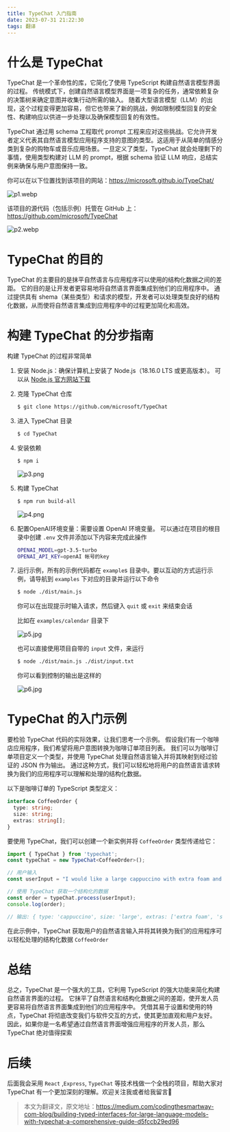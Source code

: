 ```yaml
---
title: TypeChat 入门指南
date: 2023-07-31 21:22:30
tags: 翻译
---
```



# 什么是 TypeChat

TypeChat 是一个革命性的库，它简化了使用 TypeScript 构建自然语言模型界面的过程。 传统模式下，创建自然语言模型界面是一项复杂的任务，通常依赖复杂的决策树来确定意图并收集行动所需的输入。 随着大型语言模型（LLM）的出现，这个过程变得更加容易，但它也带来了新的挑战，例如限制模型回复的安全性、构建响应以供进一步处理以及确保模型回复的有效性。

TypeChat 通过用 schema 工程取代 prompt 工程来应对这些挑战。它允许开发者定义代表其自然语言模型应用程序支持的意图的类型。这适用于从简单的情感分类到复杂的购物车或音乐应用场景。一旦定义了类型，TypeChat 就会处理剩下的事情，使用类型构建对 LLM 的 prompt，根据 schema 验证 LLM 响应，总结实例来确保与用户意图保持一致。

你可以在以下位置找到该项目的网站：<https://microsoft.github.io/TypeChat/>


![p1.webp](/imgs/post/typechat-starter/p1.webp)

该项目的源代码（包括示例）托管在 GitHub 上：<https://github.com/microsoft/TypeChat>


![p2.webp](/imgs/post/typechat-starter/p2.webp)

# TypeChat 的目的

TypeChat 的主要目的是抹平自然语言与应用程序可以使用的结构化数据之间的差距。 它的目的是让开发者更容易地将自然语言界面集成到他们的应用程序中。 通过提供具有 shema（某些类型）和请求的模型，开发者可以处理类型良好的结构化数据，从而使将自然语言集成到应用程序中的过程更加简化和高效。

# 构建 TypeChat 的分步指南

构建 TypeChat 的过程非常简单

1.  安装 Node.js：确保计算机上安装了 Node.js（18.16.0 LTS 或更高版本）。 可以从 [Node.js 官方网站下载](https://nodejs.org/en)

1.  克隆 TypeChat 仓库

    ```bash
    $ git clone https://github.com/microsoft/TypeChat
    ```

1.  进入 TypeChat 目录

    ```bash
    $ cd TypeChat
    ```

1.  安装依赖

    ```bash
    $ npm i
    ```

    
    ![p3.png](/imgs/post/typechat-starter/p3.png)

1.  构建 TypeChat

    ```bash
    $ npm run build-all
    ```

    
    ![p4.png](/imgs/post/typechat-starter/p4.png)

1.  配置OpenAI环境变量：需要设置 OpenAI 环境变量。 可以通过在项目的根目录中创建 `.env` 文件并添加以下内容来完成此操作

    ```bash
    OPENAI_MODEL=gpt-3.5-turbo
    OPENAI_API_KEY=openAI 帐号的key
    ```

1.  运行示例，所有的示例代码都在 `example`s 目录中。要以互动的方式运行示例，请导航到 `examples` 下对应的目录并运行以下命令

    ```bash
    $ node ./dist/main.js
    ```

    你可以在出现提示时输入请求，然后键入 `quit` 或 `exit` 来结束会话

    比如在 `examples/calendar` 目录下

    
    ![p5.jpg](/imgs/post/typechat-starter/p5.jpg)

    也可以直接使用项目自带的 `input` 文件，来运行

    ```bash
    $ node ./dist/main.js ./dist/input.txt
    ```

    你可以看到控制的输出是这样的

    
    ![p6.jpg](/imgs/post/typechat-starter/p6.jpg)

# TypeChat 的入门示例

要检验 TypeChat 代码的实际效果，让我们思考一个示例。 假设我们有一个咖啡店应用程序，我们希望将用户意图转换为咖啡订单项目列表。 我们可以为咖啡订单项目定义一个类型，并使用 TypeChat 处理自然语言输入并将其映射到经过验证的 JSON 作为输出。 通过这种方式，我们可以轻松地将用户的自然语言请求转换为我们的应用程序可以理解和处理的结构化数据。

以下是咖啡订单的 TypeScript 类型定义：

```typescript
interface CoffeeOrder {
  type: string;
  size: string;
  extras: string[];
}
```

要使用 TypeChat，我们可以创建一个新实例并将 `CoffeeOrder` 类型传递给它：

```typescript
import { TypeChat } from 'typechat';
const typeChat = new TypeChat<CoffeeOrder>();

// 用户输入
const userInput = "I would like a large cappuccino with extra foam and a shot of vanilla.";

// 使用 TypeChat 获取一个结构化的数据
const order = typeChat.process(userInput);
console.log(order);

// 输出: { type: 'cappuccino', size: 'large', extras: ['extra foam', 'shot of vanilla'] }
```

在此示例中，TypeChat 获取用户的自然语言输入并将其转换为我们的应用程序可以轻松处理的结构化数据 `CoffeeOrder`

# 总结

总之，TypeChat 是一个强大的工具，它利用 TypeScript 的强大功能来简化构建自然语言界面的过程。 它抹平了自然语言和结构化数据之间的差距，使开发人员更容易将自然语言界面集成到他们的应用程序中。 凭借其易于设置和使用的特点，TypeChat 将彻底改变我们与软件交互的方式，使其更加直观和用户友好。 因此，如果你是一名希望通过自然语言界面增强应用程序的开发人员，那么 TypeChat 绝对值得探索

# 后续
后面我会采用 `React` ,`Express`, `TypeChat` 等技术栈做一个全栈的项目，帮助大家对 TypeChat 有一个更加深刻的理解。欢迎关注我或者给我留言🌹

> 本文为翻译文，原文地址：https://medium.com/codingthesmartway-com-blog/building-typed-interfaces-for-large-language-models-with-typechat-a-comprehensive-guide-d5fccb29ed96